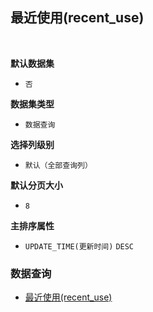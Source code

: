 ## 最近使用(recent_use) <!-- {docsify-ignore-all} -->



<br>
<p class="panel-title"><b>默认数据集</b></p>

* `否`

<p class="panel-title"><b>数据集类型</b></p>

* `数据查询`

<p class="panel-title"><b>选择列级别</b></p>

* `默认（全部查询列）`

<p class="panel-title"><b>默认分页大小</b></p>

* `8`


<p class="panel-title"><b>主排序属性</b></p>

* `UPDATE_TIME(更新时间)` `DESC`



### 数据查询
  * [最近使用(recent_use)](module/Base/recent/query/recent_use)
